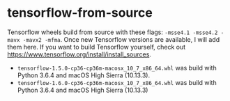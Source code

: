# tensorflow-from-source

Tensorflow wheels build from source with these flags: `-msse4.1 -msse4.2 -mavx -mavx2 -mfma`. Once new Tensorflow versions are available, I will add them here. If you want to build Tensorflow yourself, check out https://www.tensorflow.org/install/install_sources.

* `tensorflow-1.5.0-cp36-cp36m-macosx_10_7_x86_64.whl` was build with Python 3.6.4 and
macOS High Sierra (10.13.3).
* `tensorflow-1.6.0-cp36-cp36m-macosx_10_7_x86_64.whl` was build with Python 3.6.4 and
macOS High Sierra (10.13.3)